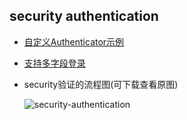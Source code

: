 ## security authentication
- [自定义Authenticator示例](Authenticator-demo.md)
- [支持多字段登录](multi-field-login.md)
- security验证的流程图(可下载查看原图)  

	![security-authentication](../../../images/symfony-security-authentication.png)